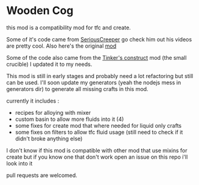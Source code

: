 # Wooden Cog

this mod is a compatibility mod for tfc and create.

Some of it's code came from [SeriousCreeper](https://www.youtube.com/@SeriousCreeper)
go check him out his videos are pretty cool. Also here's the original [mod](https://www.curseforge.com/minecraft/mc-mods/tfc-create)

Some of the code also came from the [Tinker's construct](https://github.com/SlimeKnights/TinkersConstruct) mod (the small crucible) I updated it to my needs.

This mod is still in early stages and probably need a lot refactoring but still can be used.
I'll soon update my generators (yeah the nodejs mess in generators dir) to generate all missing crafts in this mod.

currently it includes :
- recipes for alloying with mixer
- custom basin to allow more fluids into it (4)
- some fixes for create mod that where needed for liquid only crafts
- some fixes on filters to allow tfc fluid usage (still need to check if it didn't broke anything else)

I don't know if this mod is compatible with other mod that use mixins for create but if you know one that don't work
open an issue on this repo i'll look into it

pull requests are welcomed.